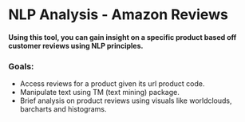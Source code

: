 # NLP Analysis - Amazon Reviews

#### Using this tool, you can gain insight on a specific product based off customer reviews using NLP principles.

### Goals:
- Access reviews for a product given its url product code.
- Manipulate text using TM (text mining) package.
- Brief analysis on product reviews using visuals like worldclouds, barcharts and histograms.
